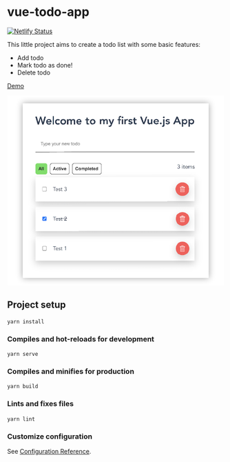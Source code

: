 # vue-todo-app

[![Netlify Status](https://api.netlify.com/api/v1/badges/03fabe52-e0c2-426b-89f2-e3b0c40b9a47/deploy-status)](https://app.netlify.com/sites/gus-vue-todo-app/deploys)

This little project aims to create a todo list with some basic features:

* Add todo
* Mark todo as done!
* Delete todo

[Demo](https://gus-vue-todo-app.netlify.app/)

![Vue Todo App](https://github.com/gustavoisensee/vue-todo-app/raw/main/public/screenshot.png)

## Project setup
```
yarn install
```

### Compiles and hot-reloads for development
```
yarn serve
```

### Compiles and minifies for production
```
yarn build
```

### Lints and fixes files
```
yarn lint
```

### Customize configuration
See [Configuration Reference](https://cli.vuejs.org/config/).
